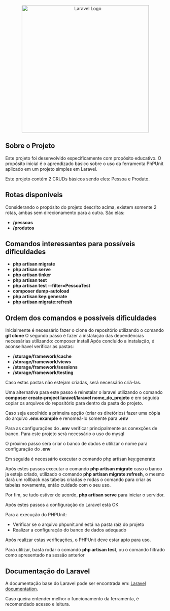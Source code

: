 <p align="center"><a href="https://laravel.com" target="_blank"><img src="https://raw.githubusercontent.com/laravel/art/master/logo-lockup/5%20SVG/2%20CMYK/1%20Full%20Color/laravel-logolockup-cmyk-red.svg" width="400" alt="Laravel Logo"></a></p>

## Sobre o Projeto

Este projeto foi desenvolvido especificamente com propósito educativo.
O propósito inicial é o aprendizado básico sobre o uso da ferramenta PhPUnit aplicado em um projeto simples em Laravel.

Este projeto contém 2 CRUDs básicos sendo eles: Pessoa e Produto.

## Rotas disponíveis

Considerando o propósito do projeto descrito acima, existem somente 2 rotas, ambas sem direcionamento para a outra. São elas:

- **/pessoas**
- **/produtos**

## Comandos interessantes para possíveis dificuldades

- **php artisan migrate**
- **php artisan serve**
- **php artisan tinker**
- **php artisan test**
- **php artisan test --filter=PessoaTest**
- **composer dump-autoload**
- **php artisan key:generate**
- **php artisan migrate:refresh**

## Ordem dos comandos e possíveis dificuldades
Inicialmente é necessário fazer o clone do repositório utilizando o comando **git clone**
O segundo passo é fazer a instalação das dependências necessárias utilizando: composer install
Após concluido a instalação, é aconselhavel verificar as pastas: 
- **/storage/framework/cache**
- **/storage/framework/views**
- **/storage/framework/sessions**
- **/storage/framework/testing**

Caso estas pastas não estejam criadas, será necessário criá-las.

Uma alternativa para este passo é reinstalar o laravel utilizando o comando **composer create-project laravel/laravel nome_do_projeto** e em seguida copiar os arquivos do repositório para dentro da pasta do projeto.

Caso seja escolhido a primeira opção (criar os diretórios) fazer uma cópia do arquivo **.env.example** e renomeá-lo somente para **.env**

Para as configurações do **.env** verificar principalmente as conexções de banco. Para este projeto será necessário o uso do mysql

O próximo passo será criar o banco de dados e utilizar o nome para configuração do **.env**

Em seguida é necessário executar o comando php artisan key:generate

Após estes passos executar o comando **php artisan migrate** caso o banco ja esteja criado, utilizado o comando **php artisan migrate:refresh**, o mesmo dará um rollback nas tabelas criadas e rodas o comando para criar as tabelas novamente, então cuidado com o seu uso.

Por fim, se tudo estiver de acordo, **php artisan serve** para iniciar o servidor.

Após estes passos a configuração do Laravel está OK

Para a execução do PHPUnit:
- Verificar se o arquivo phpunit.xml está na pasta raíz do projeto
- Realizar a configuração do banco de dados adequado

Após realizar estas verificações, o PHPUnit deve estar apto para uso.

Para utilizar, basta rodar o comando **php artisan test**, ou o comando filtrado como apresentado na sessão anterior

## Documentação do Laravel

A documentação base do Laravel pode ser encontrada em: [Laravel documentation](https://laravel.com/docs/contributions).

Caso queira entender melhor o funcionamento da ferramenta, é recomendado acesso e leitura.

